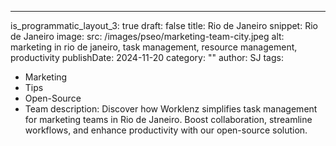 ---
is_programmatic_layout_3: true
draft: false
title: Rio de Janeiro
snippet: Rio de Janeiro
image:
  src: /images/pseo/marketing-team-city.jpeg
  alt: marketing in rio de janeiro, task management, resource management, productivity
publishDate: 2024-11-20
category: ""
author: SJ
tags:
  - Marketing
  - Tips
  - Open-Source
  - Team
description: Discover how Worklenz simplifies task management for marketing teams in Rio de Janeiro. Boost collaboration, streamline workflows, and enhance productivity with our open-source solution.